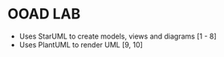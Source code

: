 # OOAD LAB

- Uses StarUML to create models, views and diagrams [1 - 8]
- Uses PlantUML to render UML [9, 10]
